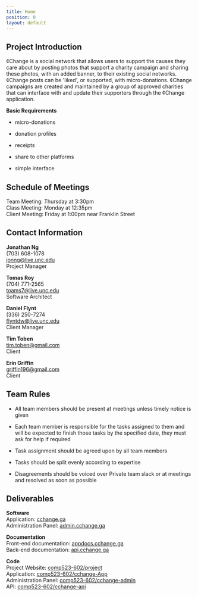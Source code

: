 ```yaml
---
title: Home
position: 0
layout: default
---
```


## Project Introduction

¢Change is a social network that allows users to support the causes they care about by posting photos that support a charity campaign and sharing these photos, with an added banner, to their existing social networks. ¢Change posts can be 'liked', or supported, with micro-donations. ¢Change campaigns are created and maintained by a group of approved charities that can interface with and update their supporters through the ¢Change application.

**Basic Requirements**

* micro-donations

* donation profiles

* receipts

* share to other platforms

* simple interface

## Schedule of Meetings

Team Meeting: Thursday at 3:30pm  
Class Meeting: Monday at 12:35pm  
Client Meeting: Friday at 1:00pm near Franklin Street  

## Contact Information

**Jonathan Ng**  
(703) 608-1078  
jonng@live.unc.edu  
Project Manager  

**Tomas Roy**  
(704) 771-2565  
toams7@live.unc.edu  
Software Architect  

**Daniel Flynt**  
(336) 250-7274  
flyntdw@live.unc.edu  
Client Manager  

**Tim Toben**  
tim.toben@gmail.com  
Client  

**Erin Griffin**  
griffin196@gmail.com  
Client

## Team Rules

* All team members should be present at meetings unless timely notice is given

* Each team member is responsible for the tasks assigned to them and will be expected to finish those tasks by the specified date, they must ask for help if required

* Task assignment should be agreed upon by all team members

* Tasks should be split evenly according to expertise

* Disagreements should be voiced over Private team slack or at meetings and resolved as soon as possible

## Deliverables

**Software**  
Application: [cchange.ga](http://cchange.ga/)  
Administration Panel: [admin.cchange.ga](http://admin.cchange.ga/)

**Documentation**  
Front-end documentation: [appdocs.cchange.ga](http://appdocs.cchange.ga)  
Back-end documentation: [api.cchange.ga](http://api.cchange.ga)

**Code**  
Project Website: [comp523-602/project](https://github.com/comp523-602/project)  
Application: [comp523-602/cchange-App](https://github.com/comp523-602/cchange-App)  
Administration Panel: [comp523-602/cchange-admin](https://github.com/comp523-602/cchange-admin)  
API: [comp523-602/cchange-api](https://github.com/comp523-602/cchange-api)  